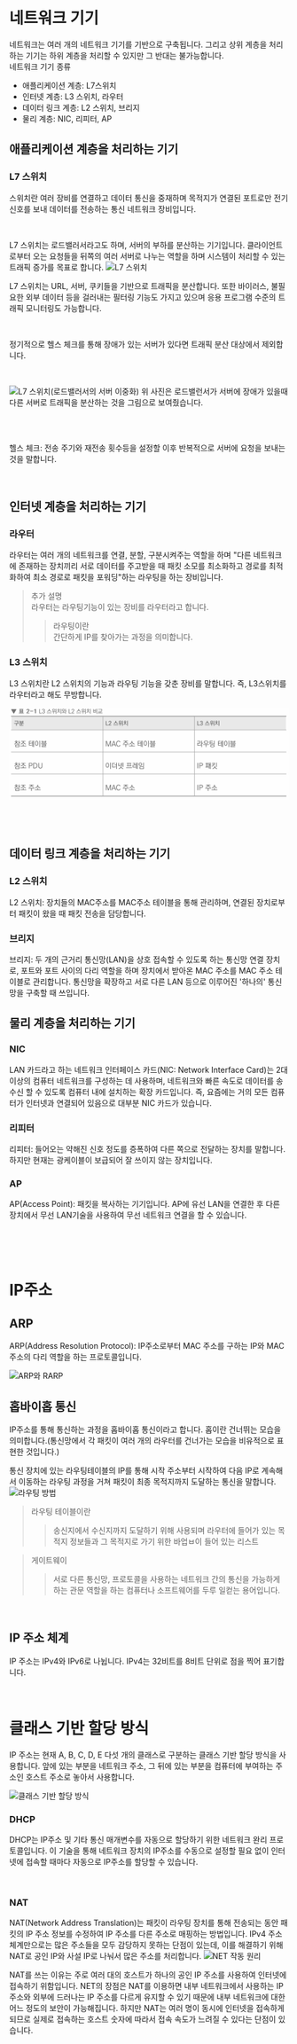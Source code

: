 # 네트워크 기기

네트워크는 여러 개의 네트워크 기기를 기반으로 구축됩니다. 그리고 상위 계층을 처리하는 기기는 하위 계층을 처리할 수 있지만 그 반대는 불가능합니다.
<br/>
네트워크 기기 종류

-   애플리케이션 계층: L7스위치
-   인터넷 계층: L3 스위치, 라우터
-   데이터 링크 계층: L2 스위치, 브리지
-   물리 계층: NIC, 리피터, AP

## 애플리케이션 계층을 처리하는 기기

### L7 스위치

스위치란 여러 장비를 연결하고 데이터 통신을 중재하며 목적지가 연결된 포트로만 전기 신호를 보내 데이터를 전송하는 통신 네트워크 장비입니다.

<br/>

L7 스위치는 로드밸러서라고도 하며, 서버의 부하를 분산하는 기기입니다. 클라이언트로부터 오는 요청들을 뒤쪽의 여러 서버로 나누는 역할을 하며 시스템이 처리할 수 있는 트래픽 증가를 목표로 합니다.
![L7 스위치](https://thebook.io/img/080326/098.jpg)

L7 스위치는 URL, 서버, 쿠키들을 기반으로 트래픽을 분산합니다. 또한 바이러스, 불필요한 외부 데이터 등을 걸러내는 필터링 기능도 가지고 있으며 응용 프로그램 수준의 트래픽 모니터링도 가능합니다.

<br/>

정기적으로 헬스 체크를 통해 장애가 있는 서버가 있다면 트래픽 분산 대상에서 제외합니다.

<br/>

![L7 스위치(로드밸러서의 서버 이중화)](https://thebook.io/img/080326/100.jpg)
위 사진은 로드밸런서가 서버에 장애가 있을때 다른 서버로 트래픽을 분산하는 것을 그림으로 보여줬습니다.

<br/>
<br/>

헬스 체크: 전송 주기와 재전송 횟수등을 설정할 이후 반복적으로 서버에 요청을 보내는 것을 말합니다.

<br/>

## 인터넷 계층을 처리하는 기기

### 라우터

라우터는 여러 개의 네트워크를 연결, 분할, 구분시켜주는 역할을 하며 "다른 네트워크에 존재하는 장치끼리 서로 데이터를 주고받을 때 패킷 소모를 최소화하고 경로를 최적화하여 최소 경로로 패킷을 포워딩"하는 라우팅을 하는 장비입니다.

> 추가 설명  
> 라우터는 라우팅기능이 있는 장비를 라우터라고 합니다.
>
> > 라우팅이란  
> > 간단하게 IP를 찾아가는 과정을 의미합니다.

### L3 스위치

L3 스위치란 L2 스위치의 기능과 라우팅 기능을 갖춘 장비를 말합니다. 즉, L3스위치를 라우터라고 해도 무방합니다.

![L2 스위치와 L3 스위치의 차이점](./image/image.png)

<br/>
<br/>

## 데이터 링크 계층을 처리하는 기기

### L2 스위치

L2 스위치: 장치들의 MAC주소를 MAC주소 테이블을 통해 관리하며, 연결된 장치로부터 패킷이 왔을 때 패킷 전송을 담당합니다.

### 브리지

브리지: 두 개의 근거리 통신망(LAN)을 상호 접속할 수 있도록 하는 통신망 연결 장치로, 포트와 포트 사이의 다리 역할을 하며 장치에서 받아온 MAC 주소를 MAC 주소 테이블로 관리합니다. 통신망을 확장하고 서로 다른 LAN 등으로 이루어진 '하나의' 통신망을 구축할 때 쓰입니다.

## 물리 계층을 처리하는 기기

### NIC

LAN 카드라고 하는 네트워크 인터페이스 카드(NIC: Network Interface Card)는 2대 이상의 컴퓨터 네트워크를 구성하는 데 사용하며, 네트워크와 빠른 속도로 데이터를 송수신 할 수 있도록 컴퓨터 내에 설치하는 확장 카드입니다. 즉, 요즘에는 거의 모든 컴퓨터가 인터넷과 연결되어 있음으로 대부분 NIC 카드가 있습니다.

### 리피터

리피터: 들어오는 약해진 신호 정도를 증폭하여 다른 쪽으로 전달하는 장치를 말합니다.
하지만 현재는 광케이블이 보급되어 잘 쓰이지 않는 장치입니다.

### AP

AP(Access Point): 패킷을 복사하는 기기입니다. AP에 유선 LAN을 연결한 후 다른 장치에서 무선 LAN기술을 사용하여 무선 네트워크 연결을 할 수 있습니다.

<br/>
<br/>
<br/>

# IP주소

## ARP

ARP(Address Resolution Protocol): IP주소로부터 MAC 주소를 구하는 IP와 MAC주소의 다리 역할을 하는 프로토콜입니다.

![ARP와 RARP](https://thebook.io/img/080326/105.jpg)

## 홉바이홉 통신

IP주소를 통해 통신하는 과정을 홉바이홉 통신이라고 합니다. 홉이란 건너뛰는 모습을 의미합니다.(통신망에서 각 패킷이 여러 개의 라우터를 건너가는 모습을 비유적으로 표현한 것입니다.)

통신 장치에 있는 라우팅테이블의 IP를 통해 시작 주소부터 시작하여 다음 IP로 계속해서 이동하는 라우팅 과정을 거쳐 패킷이 최종 목적지까지 도달하는 통신을 말합니다.
<br/>
![라우팅 방법](https://thebook.io/img/080326/107.jpg)

> 라우팅 테이블이란
>
> > 송신지에서 수신지까지 도달하기 위해 사용되며 라우터에 들어가 있는 목적지 정보들과 그 목적지로 가기 위한 바업ㅂ이 들어 있는 리스트

> 게이트웨이
>
> > 서로 다른 통신망, 프로토콜을 사용하는 네트워크 간의 통신을 가능하게 하는 관문 역할을 하는 컴퓨터나 소프트웨어를 두루 일컫는 용어입니다.

<br/>

## IP 주소 체계

IP 주소는 IPv4와 IPv6로 나뉩니다. IPv4는 32비트를 8비트 단위로 점을 찍어 표기합니다.

<br/>

# 클래스 기반 할당 방식

IP 주소는 현재 A, B, C, D, E 다섯 개의 클래스로 구분하는 클래스 기반 할당 방식을 사용합니다. 앞에 있는 부분을 네트워크 주소, 그 뒤에 있는 부분을 컴퓨터에 부여하는 주소인 호스트 주소로 놓아서 사용합니다.

![클래스 기반 할당 방식](https://thebook.io/img/080326/110_1.jpg)

### DHCP

DHCP는 IP주소 및 기타 통신 매개변수를 자동으로 할당하기 위한 네트워크 완리 프로토콜입니다. 이 기술을 통해 네트워크 장치의 IP주소를 수동으로 설정할 필요 없이 인터넷에 접속할 때마다 자동으로 IP주소를 할당할 수 있습니다.

<br/>

### NAT

NAT(Network Address Translation)는 패킷이 라우팅 장치를 통해 전송되는 동안 패킷의 IP 주소 정보를 수정하여 IP 주소를 다른 주소로 매핑하는 방법입니다. IPv4 주소 체계만으로는 많은 주소들을 모두 감당하지 못하는 단점이 있는데, 이를 해결하기 위해 NAT로 공인 IP와 사설 IP로 나눠서 많은 주소를 처리합니다.
![NET 작동 원리](https://thebook.io/img/080326/112.jpg)

NAT를 쓰는 이유는 주로 여러 대의 호스트가 하나의 공인 IP 주소를 사용하여 인터넷에 접속하기 위함입니다. NET의 장점은 NAT를 이용하면 내부 네트워크에서 사용하는 IP 주소와 외부에 드러나는 IP 주소를 다르게 유지할 수 있기 때문에 내부 네트워크에 대한 어느 정도의 보안이 가능해집니다. 하지만 NAT는 여러 명이 동시에 인터넷을 접속하게 되므로 실제로 접속하는 호스트 숫자에 따라서 접속 속도가 느려질 수 있다는 단점이 있습니다.
